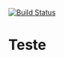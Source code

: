 [![Build Status](https://travis-ci.org/Franias/ProjetoS2B.svg?branch=master)](https://travis-ci.org/Franias/ProjetoS2B)
# Teste

